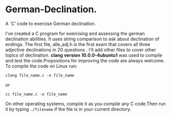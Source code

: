 # German-Declination.
A `C' code to exercise  German declination.

I've created a C program for exercising and assessing the german declination abilities. It uses string comparison to ask about declination of endings. The 
first file, alle_adj.h is the first exam that covers all three adjective declinations in 20 questions . I'll add other files to cover other topics of 
declination.
 **clang version 10.0.0-4ubuntu1** was used to compile and test the code.Propositions for improving the code are always welcome. To compile the code on 
 Linux run:

`clang file_name.c -o file_name`

or

`cc file_name.c -o file_name`

On other operating systems, compile it as you compile any C code.Then run it by typing `./filename` if the file is in your current directory.
























